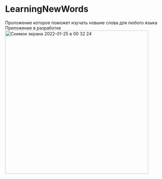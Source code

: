 # LearningNewWords
Проложение которое поможет изучать новыне слова для любого языка
Приложение в разработке 
<img width="466" alt="Снимок экрана 2022-01-25 в 00 32 24" src="https://user-images.githubusercontent.com/87602980/150868475-ca4524d6-78f6-412c-87a1-d0c2863d937f.png">
